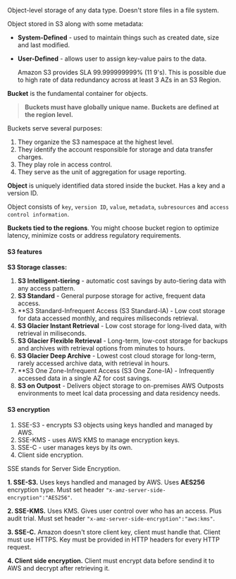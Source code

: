 Object-level storage of any data type. Doesn't store files in a file system.

Object stored in S3 along with some metadata:

- **System-Defined** - used to maintain things such as created date, size and last modified.
- **User-Defined** - allows user to assign key-value pairs to the data.

	Amazon S3 provides SLA 99.999999999% (11 9's). This is possible due to high rate of data redundancy across at least 3 AZs in an S3 Region.

**Bucket** is the fundamental container for objects.

> **Buckets must have globally unique name.**
> **Buckets are defined at the region level.**

Buckets serve several purposes:

1. They organize the S3 namespace at the highest level.
2. They identify the account responsible for storage and data transfer charges.
3. They play role in access control.
4. They serve as the unit of aggregation for usage reporting.

**Object** is uniquely identified data stored inside the bucket. Has a key and a version ID.

Object consists of `key`, `version ID`, `value`, `metadata`, `subresources` and `access control information`.

**Buckets tied to the regions**. You might choose bucket region to optimize latency, minimize costs or address regulatory requirements.

#### S3 features

**S3 Storage classes:**

1. **S3 Intelligent-tiering** - automatic cost savings by auto-tiering data with any access pattern.
2. **S3 Standard** - General purpose storage for active, frequent data access.
3. **S3 Standard-Infrequent Access (S3 Standard-IA) - Low cost storage for data accessed monthly, and requires miliseconds retrieval.
4. **S3 Glacier Instant Retrieval** - Low cost storage for long-lived data, with retrieval in miliseconds.
5. **S3 Glacier Flexible Retrieval** - Long-term, low-cost storage for backups and archives with retrieval options from minutes to hours.
6. **S3 Glacier Deep Archive** - Lowest cost cloud storage for long-term, rarely accessed archive data, with retrieval in hours.
7. **S3 One Zone-Infrequent Access (S3 One Zone-IA) - Infrequently accessed data in a single AZ for cost savings.
8. **S3 on Outpost** - Delivers object storage to on-premises AWS Outposts environments to meet lcal data processing and data residency needs.

#### S3 encryption

1. SSE-S3 - encrypts S3 objects using keys handled and managed by AWS.
2. SSE-KMS - uses AWS KMS to manage encryption keys.
3. SSE-C - user manages keys by its own.
4. Client side encryption.

SSE stands for Server Side Encryption.

**1. SSE-S3.** Uses keys handled and managed by AWS. Uses **AES256** encryption type. Must set header `"x-amz-server-side-encryption":"AES256"`.

**2. SSE-KMS.** Uses KMS. Gives user control over who has an access. Plus audit trial. Must set header `"x-amz-server-side-encryption":"aws:kms"`.

**3. SSE-C.** Amazon doesn't store client key, client must handle that. Client must use HTTPS. Key must be provided in HTTP headers for every HTTP request.

**4. Client side encryption.** Client must encrypt data before sendind it to AWS and decrypt after retrieving it.

